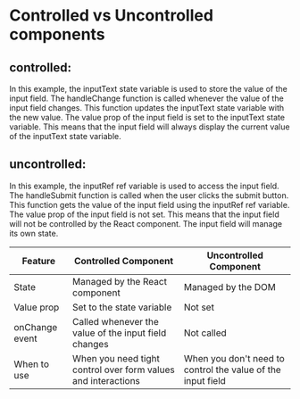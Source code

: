 # Controlled vs Uncontrolled components

## controlled: 
In this example, the inputText state variable is used to store the value of the input field. The handleChange function is called whenever the value of the input field changes. This function updates the inputText state variable with the new value.
The value prop of the input field is set to the inputText state variable. This means that the input field will always display the current value of the inputText state variable.

## uncontrolled:
In this example, the inputRef ref variable is used to access the input field. The handleSubmit function is called when the user clicks the submit button. This function gets the value of the input field using the inputRef ref variable.
The value prop of the input field is not set. This means that the input field will not be controlled by the React component. The input field will manage its own state.


| Feature          | Controlled Component                      | Uncontrolled Component                  |
|------------------|--------------------------------------------|----------------------------------------|
| State            | Managed by the React component             | Managed by the DOM                     |
| Value prop       | Set to the state variable                  | Not set                                |
| onChange event   | Called whenever the value of the input field changes | Not called                  |
| When to use      | When you need tight control over form values and interactions | When you don't need to control the value of the input field |

